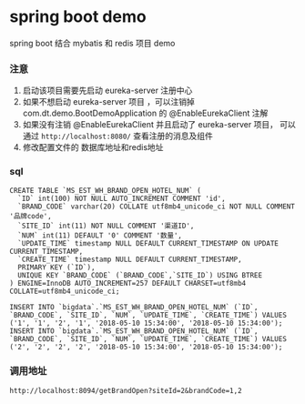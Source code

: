 # spring boot demo
spring boot 结合 mybatis 和 redis 项目 demo  
### 注意
1. 启动该项目需要先启动 eureka-server 注册中心
2. 如果不想启动 eureka-server 项目 ，可以注销掉 com.dt.demo.BootDemoApplication 的 @EnableEurekaClient 注解
3. 如果没有注销 @EnableEurekaClient 并且启动了 eureka-server 项目， 可以通过 `http://localhost:8080/` 查看注册的消息及组件
4. 修改配置文件的 数据库地址和redis地址

### sql
```$xslt
CREATE TABLE `MS_EST_WH_BRAND_OPEN_HOTEL_NUM` (
  `ID` int(100) NOT NULL AUTO_INCREMENT COMMENT 'id',
  `BRAND_CODE` varchar(20) COLLATE utf8mb4_unicode_ci NOT NULL COMMENT '品牌code',
  `SITE_ID` int(11) NOT NULL COMMENT '渠道ID',
  `NUM` int(11) DEFAULT '0' COMMENT '数量',
  `UPDATE_TIME` timestamp NULL DEFAULT CURRENT_TIMESTAMP ON UPDATE CURRENT_TIMESTAMP,
  `CREATE_TIME` timestamp NULL DEFAULT CURRENT_TIMESTAMP,
  PRIMARY KEY (`ID`),
  UNIQUE KEY `BRAND_CODE` (`BRAND_CODE`,`SITE_ID`) USING BTREE
) ENGINE=InnoDB AUTO_INCREMENT=257 DEFAULT CHARSET=utf8mb4 COLLATE=utf8mb4_unicode_ci;

INSERT INTO `bigdata`.`MS_EST_WH_BRAND_OPEN_HOTEL_NUM` (`ID`, `BRAND_CODE`, `SITE_ID`, `NUM`, `UPDATE_TIME`, `CREATE_TIME`) VALUES ('1', '1', '2', '1', '2018-05-10 15:34:00', '2018-05-10 15:34:00');
INSERT INTO `bigdata`.`MS_EST_WH_BRAND_OPEN_HOTEL_NUM` (`ID`, `BRAND_CODE`, `SITE_ID`, `NUM`, `UPDATE_TIME`, `CREATE_TIME`) VALUES ('2', '2', '2', '2', '2018-05-10 15:34:00', '2018-05-10 15:34:00');

``` 
### 调用地址
```
http://localhost:8094/getBrandOpen?siteId=2&brandCode=1,2
```